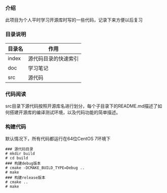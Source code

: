 ### 介绍

此项目为个人平时学习开源库时写的一些代码，记录下来方便以后复习

### 目录说明

| 目录名 | 作用 |
| --- | --- |
| index | 源代码目录的快速索引 |
| doc | 学习笔记 |
| src | 源代码 |

### 代码阅读

src目录下源代码按照开源库名进行划分，每个子目录下的README.md描述了如何搭建开源库的编译测试环境，以及代码功能的简单描述。

### 构建代码

默认情况下，所有代码都运行在64位CentOS 7环境下

```
### 源代码目录
# mkdir build
# cd build
### 构建debug版本
# cmake -DCMAKE_BUILD_TYPE=Debug ..
# make
### 构建release版本
# cmake ..
# make
```


